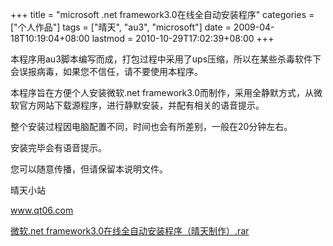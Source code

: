 +++
title = "microsoft .net framework3.0在线全自动安装程序"
categories = ["个人作品"]
tags = ["晴天", "au3", "microsoft"]
date = 2009-04-18T10:19:04+08:00
lastmod = 2010-10-29T17:02:39+08:00
+++



本程序用au3脚本编写而成，打包过程中采用了ups压缩，所以在某些杀毒软件下会误报病毒，如果您不信任，请不要使用本程序。

本程序旨在方便个人安装微软.net framework3.0而制作，采用全静默方式，从微软官方网站下载源程序，进行静默安装，并配有相关的语音提示。

整个安装过程因电脑配置不同，时间也会有所差别，一般在20分钟左右。

安装完毕会有语音提示。

您可以随意传播，但请保留本说明文件。

晴天小站

www.qt06.com

<a href="https://www.qt06.com/attachment/1240021069_2150de04.rar" target="_blank">微软.net framework3.0在线全自动安装程序（晴天制作）.rar</a>
